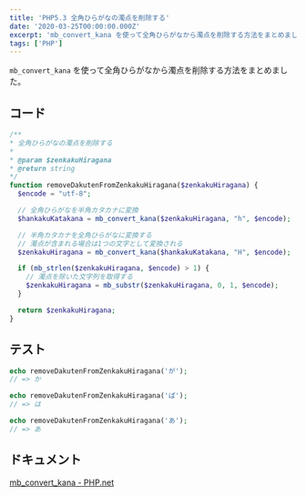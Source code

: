 ```yaml
---
title: 'PHP5.3 全角ひらがなの濁点を削除する'
date: '2020-03-25T00:00:00.000Z'
excerpt: 'mb_convert_kana を使って全角ひらがなから濁点を削除する方法をまとめました。'
tags: ['PHP']
---
```


`mb_convert_kana` を使って全角ひらがなから濁点を削除する方法をまとめました。

## コード

```php
/**
* 全角ひらがなの濁点を削除する
*
* @param $zenkakuHiragana
* @return string
*/
function removeDakutenFromZenkakuHiragana($zenkakuHiragana) {
  $encode = "utf-8";

  // 全角ひらがなを半角カタカナに変換
  $hankakuKatakana = mb_convert_kana($zenkakuHiragana, "h", $encode);

  // 半角カタカナを全角ひらがなに変換する
  // 濁点が含まれる場合は1つの文字として変換される
  $zenkakuHiragana = mb_convert_kana($hankakuKatakana, "H", $encode);

  if (mb_strlen($zenkakuHiragana, $encode) > 1) {
    // 濁点を除いた文字列を取得する
    $zenkakuHiragana = mb_substr($zenkakuHiragana, 0, 1, $encode);
  }

  return $zenkakuHiragana;
}
```

## テスト

```php
echo removeDakutenFromZenkakuHiragana('が');
// => か

echo removeDakutenFromZenkakuHiragana('ぱ');
// => は

echo removeDakutenFromZenkakuHiragana('あ');
// => あ
```

## ドキュメント

[mb_convert_kana - PHP.net](https://www.php.net/manual/ja/function.mb-convert-kana.php)

